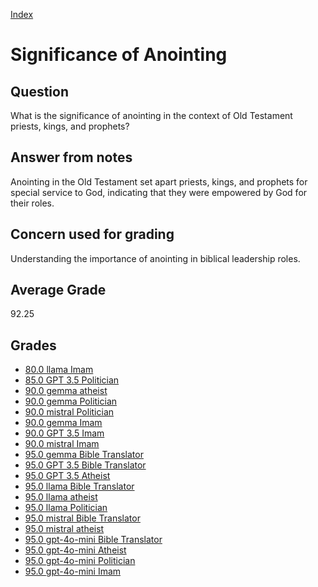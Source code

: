 
[Index](../index.md)
# Significance of Anointing
## Question
What is the significance of anointing in the context of Old Testament priests, kings, and prophets?

## Answer from notes
Anointing in the Old Testament set apart priests, kings, and prophets for special service to God, indicating that they were empowered by God for their roles.

## Concern used for grading
Understanding the importance of anointing in biblical leadership roles.

## Average Grade
92.25

## Grades
 * [80.0 llama Imam](../answers/llama_Imam/Significance_of_Anointing.md)
 * [85.0 GPT 3.5 Politician](../answers/GPT_3.5_Politician/Significance_of_Anointing.md)
 * [90.0 gemma atheist](../answers/gemma_atheist/Significance_of_Anointing.md)
 * [90.0 gemma Politician](../answers/gemma_Politician/Significance_of_Anointing.md)
 * [90.0 mistral Politician](../answers/mistral_Politician/Significance_of_Anointing.md)
 * [90.0 gemma Imam](../answers/gemma_Imam/Significance_of_Anointing.md)
 * [90.0 GPT 3.5 Imam](../answers/GPT_3.5_Imam/Significance_of_Anointing.md)
 * [90.0 mistral Imam](../answers/mistral_Imam/Significance_of_Anointing.md)
 * [95.0 gemma Bible Translator](../answers/gemma_Bible_Translator/Significance_of_Anointing.md)
 * [95.0 GPT 3.5 Bible Translator](../answers/GPT_3.5_Bible_Translator/Significance_of_Anointing.md)
 * [95.0 GPT 3.5 Atheist](../answers/GPT_3.5_Atheist/Significance_of_Anointing.md)
 * [95.0 llama Bible Translator](../answers/llama_Bible_Translator/Significance_of_Anointing.md)
 * [95.0 llama atheist](../answers/llama_atheist/Significance_of_Anointing.md)
 * [95.0 llama Politician](../answers/llama_Politician/Significance_of_Anointing.md)
 * [95.0 mistral Bible Translator](../answers/mistral_Bible_Translator/Significance_of_Anointing.md)
 * [95.0 mistral atheist](../answers/mistral_atheist/Significance_of_Anointing.md)
 * [95.0 gpt-4o-mini Bible Translator](../answers/gpt-4o-mini_Bible_Translator/Significance_of_Anointing.md)
 * [95.0 gpt-4o-mini Atheist](../answers/gpt-4o-mini_Atheist/Significance_of_Anointing.md)
 * [95.0 gpt-4o-mini Politician](../answers/gpt-4o-mini_Politician/Significance_of_Anointing.md)
 * [95.0 gpt-4o-mini Imam](../answers/gpt-4o-mini_Imam/Significance_of_Anointing.md)
